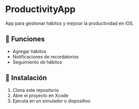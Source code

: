 # ProductivityApp  
App para gestionar hábitos y mejorar la productividad en iOS.  

## 🚀 Funciones  
- Agregar hábitos  
- Notificaciones de recordatorios  
- Seguimiento de hábitos  

## 📲 Instalación  
1. Clona este repositorio  
2. Abre el proyecto en Xcode  
3. Ejecuta en un simulador o dispositivo  
